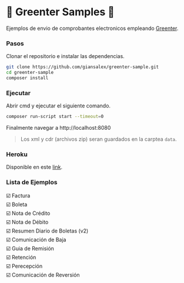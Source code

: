 # :tada: Greenter Samples :tada: 
Ejemplos de envio de comprobantes electronicos empleando [Greenter](https://github.com/giansalex/greenter).

### Pasos

Clonar el repositorio e instalar las dependencias.

```bash
git clone https://github.com/giansalex/greenter-sample.git
cd greenter-sample
composer install
```

### Ejecutar

Abrir cmd y ejecutar el siguiente comando.

```bash
composer run-script start --timeout=0
```

Finalmente navegar a http://localhost:8080
> Los xml y cdr (archivos zip) seran guardados en la carptea `data`.

### Heroku
Disponible en este [link](https://greenter-sample.herokuapp.com).

### Lista de Ejemplos
:ballot_box_with_check: Factura  
:ballot_box_with_check: Boleta  
:ballot_box_with_check: Nota de Crédito  
:ballot_box_with_check: Nota de Débito  
:ballot_box_with_check: Resumen Diario de Boletas (v2)  
:ballot_box_with_check: Comunicación de Baja  
:ballot_box_with_check: Guia de Remisión  
:ballot_box_with_check: Retención  
:ballot_box_with_check: Perecepción  
:ballot_box_with_check: Comunicación de Reversión  
